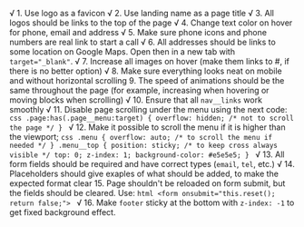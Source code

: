 √ 1. Use logo as a favicon
√ 2. Use landing name as a page title
√ 3. All logos should be links to the top of the page
√ 4. Change text color on hover for phone, email and address
√ 5. Make sure phone icons and phone numbers are real link to start a call
√ 6. All addresses should be links to some location on Google Maps. Open then in a new tab with `target="_blank"`.
√ 7. Increase all images on hover (make them links to #, if there is no better option)
√ 8. Make sure everything looks neat on mobile and without horizontal scrolling
9. The speed of animations should be the same throughout the page (for example, increasing when hovering or moving blocks when scrolling)
√ 10. Ensure that all `nav__links` work smoothly
√ 11. Disable page scrolling under the menu using the next code:
    ```css
    .page:has(.page__menu:target) {
      overflow: hidden; /* not to scroll the page */
    }
    ```
√ 12. Make it possible to scroll the menu if it is higher than the viewport;
    ```css
    .menu {
      overflow: auto; /* to scroll the menu if needed */
    }
    .menu__top {
      position: sticky; /* to keep cross always visible */
      top: 0;
      z-index: 1;
      background-color: #e5e5e5;
    }
    ```
√ 13. All form fields should be required and have correct types (`email`, `tel`, etc.)
√ 14. Placeholders should give exaples of what should be added, to make the expected format clear
15. Page shouldn't be reloaded on form submit, but the fields should be cleared. Use:
    ```html
    <form onsubmit="this.reset(); return false;">
    ```
√ 16. Make `footer` sticky at the bottom with `z-index: -1` to get fixed background effect.
